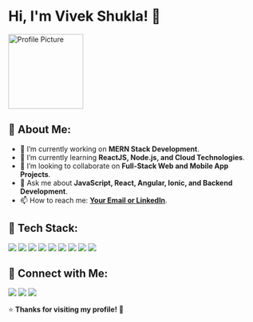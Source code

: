 <h1 align="left">Hi, I'm Vivek Shukla! 👋</h1>

<p align="left">
  <img src="https://avatars.githubusercontent.com/u/72376007?s=400&u=27628a5f21a54fa43ff4a2d5bd45ea79e323e172&v=4" width="150" alt="Profile Picture">
</p>

## 💫 About Me:
- 🔭 I’m currently working on **MERN Stack Development**.  
- 🌱 I’m currently learning **ReactJS, Node.js, and Cloud Technologies**.  
- 🤝 I’m looking to collaborate on **Full-Stack Web and Mobile App Projects**.  
- 💬 Ask me about **JavaScript, React, Angular, Ionic, and Backend Development**.  
- 📫 How to reach me: **[Your Email or LinkedIn](your-link)**.  

## 📌 Tech Stack:
<p align="left">
  <img src="https://img.shields.io/badge/JavaScript-F7DF1E?style=for-the-badge&logo=javascript&logoColor=black">
  <img src="https://img.shields.io/badge/React-61DAFB?style=for-the-badge&logo=react&logoColor=black">
  <img src="https://img.shields.io/badge/Angular-DD0031?style=for-the-badge&logo=angular&logoColor=white">
  <img src="https://img.shields.io/badge/Node.js-339933?style=for-the-badge&logo=nodedotjs&logoColor=white">
  <img src="https://img.shields.io/badge/MongoDB-47A248?style=for-the-badge&logo=mongodb&logoColor=white">
  <img src="https://img.shields.io/badge/Express.js-000000?style=for-the-badge&logo=express&logoColor=white">
  <img src="https://img.shields.io/badge/HTML5-E34F26?style=for-the-badge&logo=html5&logoColor=white">
  <img src="https://img.shields.io/badge/CSS3-1572B6?style=for-the-badge&logo=css3&logoColor=white">
  <img src="https://img.shields.io/badge/Bootstrap-7952B3?style=for-the-badge&logo=bootstrap&logoColor=white">
</p>

## 📢 Connect with Me:
<p align="left">
  <a href="your-twitter-link"><img src="https://img.shields.io/badge/Twitter-1DA1F2?style=for-the-badge&logo=twitter&logoColor=white"></a>
  <a href="your-linkedin-link"><img src="https://img.shields.io/badge/LinkedIn-0077B5?style=for-the-badge&logo=linkedin&logoColor=white"></a>
  <a href="your-github-link"><img src="https://img.shields.io/badge/GitHub-181717?style=for-the-badge&logo=github&logoColor=white"></a>
</p>

⭐️ **Thanks for visiting my profile!** 🚀
